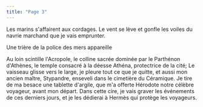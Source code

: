 ```yaml
---
title: "Page 3"
---
```

<?xml version="1.0" encoding="utf-8"?>
<!DOCTYPE html PUBLIC "-//W3C//DTD XHTML 1.1//EN"
  "http://www.w3.org/TR/xhtml11/DTD/xhtml11.dtd">

<html xmlns="http://www.w3.org/1999/xhtml">
<head>
  <title>Le bateau part</title>
</head>

<body>

  <p>Les marins s'affairent aux cordages. Le vent se lève et gonfle les voiles du navrie marchand que je vais emprunter.</p>
<p>Une trière de la police des mers appareille</p>
<p>Au loin scintille l'Acropole, le colline sacrée dominée par le Parthénon d'Athènes, le temple consacré à la déesse Athéna, protectrice de la cité; Le vaisseau glisse vers le large, je pleure tout ce que je quitte, et aussi mon ancien maître, Stypandre, enseveli dans le cimetière du Céramique. Je tire de ma besace une tablette d'argile, que m'a offerte Hérodote notre célèbre voyageur, avant mon départ. Dans cette cire, je vais graver les événements de ces derniers jours, et je les dédierai à Hermès qui protège les voyageurs.</p>
</body>
</html>